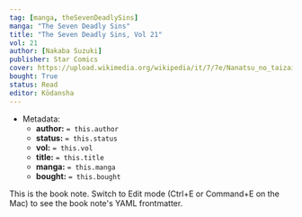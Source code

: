 ```yaml
---
tag: [manga, theSevenDeadlySins]
manga: "The Seven Deadly Sins"
title: "The Seven Deadly Sins, Vol 21"
vol: 21
author: [Nakaba Suzuki]
publisher: Star Comics
cover: https://upload.wikimedia.org/wikipedia/it/7/7e/Nanatsu_no_taizai_manga.jpg
bought: True
status: Read
editor: Kōdansha
---
```



- Metadata:
	- **author:** `= this.author`
	- **status:** `= this.status`
	- **vol:** `= this.vol`
	- **title:** `= this.title`
	- **manga:** `= this.manga`
	- **bought:** `= this.bought`

This is the book note. Switch to Edit mode (Ctrl+E or Command+E on the Mac) to see the book note's YAML frontmatter.